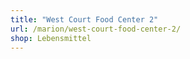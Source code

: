 ```yaml
---
title: "West Court Food Center 2"
url: /marion/west-court-food-center-2/
shop: Lebensmittel
---
```

